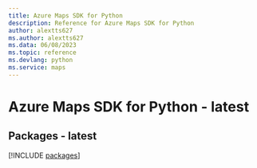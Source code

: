 ```yaml
---
title: Azure Maps SDK for Python
description: Reference for Azure Maps SDK for Python
author: alextts627
ms.author: alextts627
ms.data: 06/08/2023
ms.topic: reference
ms.devlang: python
ms.service: maps
---
```

# Azure Maps SDK for Python - latest
## Packages - latest
[!INCLUDE [packages](maps-index.md)]
